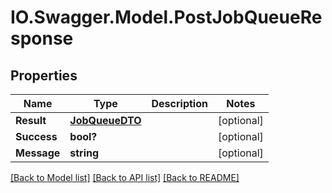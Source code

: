 # IO.Swagger.Model.PostJobQueueResponse
## Properties

Name | Type | Description | Notes
------------ | ------------- | ------------- | -------------
**Result** | [**JobQueueDTO**](JobQueueDTO.md) |  | [optional] 
**Success** | **bool?** |  | [optional] 
**Message** | **string** |  | [optional] 

[[Back to Model list]](../README.md#documentation-for-models) [[Back to API list]](../README.md#documentation-for-api-endpoints) [[Back to README]](../README.md)

